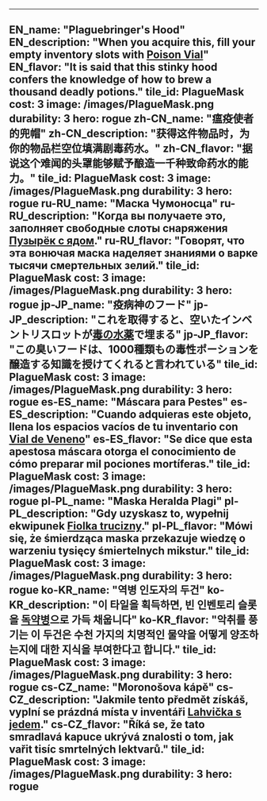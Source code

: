---

EN_name: "Plaguebringer's Hood"
EN_description: "When you acquire this, fill your empty inventory slots with <a href = '../en/items#PoisonPotion'>Poison Vial</a>"
EN_flavor: "It is said that this stinky hood confers the knowledge of how to brew a thousand deadly potions."
tile_id: PlagueMask
cost: 3
image: /images/PlagueMask.png
durability: 3
hero: rogue
zh-CN_name: "瘟疫使者的兜帽"
zh-CN_description: "获得这件物品时，为你的物品栏空位填满剧毒药水。"
zh-CN_flavor: "据说这个难闻的头罩能够赋予酿造一千种致命药水的能力。"
tile_id: PlagueMask
cost: 3
image: /images/PlagueMask.png
durability: 3
hero: rogue
ru-RU_name: "Маска Чумоносца"
ru-RU_description: "Когда вы получаете это, заполняет свободные слоты снаряжения <a href = '../ru_ru/items#PoisonPotion'>Пузырёк с ядом</a>."
ru-RU_flavor: "Говорят, что эта вонючая маска наделяет знаниями о варке тысячи смертельных зелий."
tile_id: PlagueMask
cost: 3
image: /images/PlagueMask.png
durability: 3
hero: rogue
jp-JP_name: "疫病神のフード"
jp-JP_description: "これを取得すると、空いたインベントリスロットが<a href = '../jp_jp/items#PoisonPotion'>毒の水薬</a>で埋まる"
jp-JP_flavor: "この臭いフードは、1000種類もの毒性ポーションを醸造する知識を授けてくれると言われている"
tile_id: PlagueMask
cost: 3
image: /images/PlagueMask.png
durability: 3
hero: rogue
es-ES_name: "Máscara para Pestes"
es-ES_description: "Cuando adquieras este objeto, llena los espacios vacíos de tu inventario con <a href = '../es_es/items#PoisonPotion'>Vial de Veneno</a>"
es-ES_flavor: "Se dice que esta apestosa máscara otorga el conocimiento de cómo preparar mil pociones mortíferas."
tile_id: PlagueMask
cost: 3
image: /images/PlagueMask.png
durability: 3
hero: rogue
pl-PL_name: "Maska Heralda Plagi"
pl-PL_description: "Gdy uzyskasz to, wypełnij ekwipunek <a href = '../pl_pl/items#PoisonPotion'>Fiolka trucizny</a>."
pl-PL_flavor: "Mówi się, że śmierdząca maska przekazuje wiedzę o warzeniu tysięcy śmiertelnych mikstur."
tile_id: PlagueMask
cost: 3
image: /images/PlagueMask.png
durability: 3
hero: rogue
ko-KR_name: "역병 인도자의 두건"
ko-KR_description: "이 타일을 획득하면, 빈 인벤토리 슬롯을 <a href = '../ko_kr/items#PoisonPotion'>독약병</a>으로 가득 채웁니다"
ko-KR_flavor: "악취를 풍기는 이 두건은 수천 가지의 치명적인 물약을 어떻게 양조하는지에 대한 지식을 부여한다고 합니다."
tile_id: PlagueMask
cost: 3
image: /images/PlagueMask.png
durability: 3
hero: rogue
cs-CZ_name: "Moronošova kápě"
cs-CZ_description: "Jakmile tento předmět získáš, vyplní se prázdná místa v inventáři <a href = '../cs_cz/items#PoisonPotion'>Lahvička s jedem</a>."
cs-CZ_flavor: "Říká se, že tato smradlavá kapuce ukrývá znalosti o tom, jak vařit tisíc smrtelných lektvarů."
tile_id: PlagueMask
cost: 3
image: /images/PlagueMask.png
durability: 3
hero: rogue
---